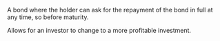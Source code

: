 A bond where the holder can ask for the repayment of the bond in full at any time, so before maturity. 

Allows for an investor to change to a more profitable investment.